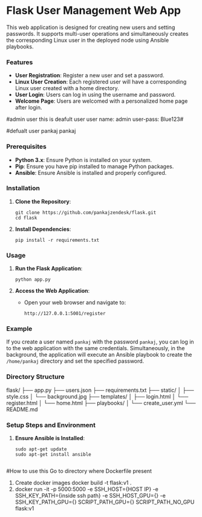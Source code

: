 # Flask User Management Web App

This web application is designed for creating new users and setting passwords. It supports multi-user operations and simultaneously creates the corresponding Linux user in the deployed node using Ansible playbooks.

### Features

- **User Registration**: Register a new user and set a password.
- **Linux User Creation**: Each registered user will have a corresponding Linux user created with a home directory.
- **User Login**: Users can log in using the username and password.
- **Welcome Page**: Users are welcomed with a personalized home page after login.

#admin user
this is deafult user
user name: admin
user-pass: Blue123#

#defualt user
pankaj
pankaj
### Prerequisites

- **Python 3.x**: Ensure Python is installed on your system.
- **Pip**: Ensure you have pip installed to manage Python packages.
- **Ansible**: Ensure Ansible is installed and properly configured.

### Installation

1. **Clone the Repository**:
    ```shell
    git clone https://github.com/pankajzendesk/flask.git
    cd flask
    ```

2. **Install Dependencies**:
    ```shell
    pip install -r requirements.txt
    ```

### Usage

1. **Run the Flask Application**:
    ```shell
    python app.py
    ```

2. **Access the Web Application**:
    - Open your web browser and navigate to: 
      ```
      http://127.0.0.1:5001/register
      ```

### Example

If you create a user named `pankaj` with the password `pankaj`, you can log in to the web application with the same credentials. Simultaneously, in the background, the application will execute an Ansible playbook to create the `/home/pankaj` directory and set the specified password.

### Directory Structure
flask/
├── app.py
├── users.json
├── requirements.txt
├── static/
│   ├── style.css
│   └── background.jpg
├── templates/
│   ├── login.html
│   └── register.html
│   └── home.html
├── playbooks/
│   └── create_user.yml
└── README.md


### Setup Steps and Environment

1. **Ensure Ansible is Installed**:
   ```shell
   sudo apt-get update
   sudo apt-get install ansible


#How to use this
Go to directory where Dockerfile present
1. Create docker images
docker build -t flask:v1 .
2. docker run -it -p 5000:5000 -e SSH_HOST={HOST IP} -e SSH_KEY_PATH={inside ssh path} -e SSH_HOST_GPU={} -e SSH_KEY_PATH_GPU={} SCRIPT_PATH_GPU={} SCRIPT_PATH_NO_GPU flask:v1
